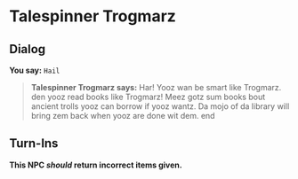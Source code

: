 # Talespinner Trogmarz


## Dialog

**You say:** `Hail`



>**Talespinner Trogmarz says:** Har! Yooz wan be smart like Trogmarz. den yooz read books like Trogmarz! Meez gotz sum books bout ancient trolls yooz can borrow if yooz wantz. Da mojo of da library will bring zem back when yooz are done wit dem.
end



## Turn-Ins



**This NPC *should* return incorrect items given.**





